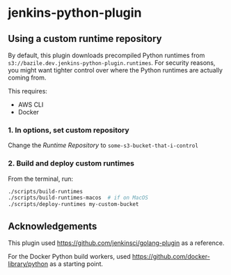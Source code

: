 # jenkins-python-plugin

## Using a custom runtime repository

By default, this plugin downloads precompiled Python runtimes from `s3://bazile.dev.jenkins-python-plugin.runtimes`.  For security reasons, you might want tighter control over where the Python runtimes are actually coming from.

This requires:

- AWS CLI
- Docker

### 1. In options, set custom repository

Change the _Runtime Repository_ to `some-s3-bucket-that-i-control`

### 2. Build and deploy custom runtimes

From the terminal, run:

```bash
./scripts/build-runtimes
./scripts/build-runtimes-macos  # if on MacOS
./scripts/deploy-runtimes my-custom-bucket
```

## Acknowledgements

This plugin used https://github.com/jenkinsci/golang-plugin as a reference.

For the Docker Python build workers, used https://github.com/docker-library/python as a starting point.
